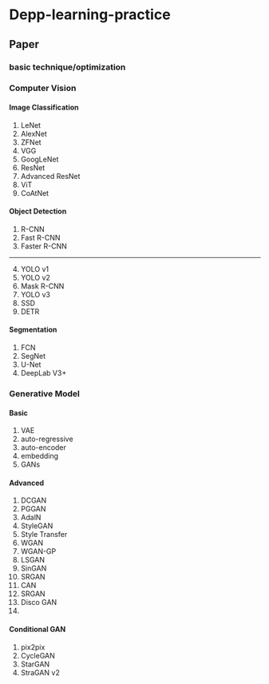 # Depp-learning-practice


## Paper
### basic technique/optimization




### Computer Vision

#### Image Classification
1. LeNet
2. AlexNet
3. ZFNet
4. VGG
5. GoogLeNet
6. ResNet
7. Advanced ResNet
8. ViT
9. CoAtNet



#### Object Detection
1. R-CNN
2. Fast R-CNN
3. Faster R-CNN
--------------
4. YOLO v1
5. YOLO v2
6. Mask R-CNN
7. YOLO v3
8. SSD
9. DETR

#### Segmentation
1. FCN
2. SegNet
3. U-Net
4. DeepLab V3+


### Generative Model
#### Basic
1. VAE
2. auto-regressive
3. auto-encoder
4. embedding
5. GANs

#### Advanced
1. DCGAN
2. PGGAN
3. AdalN
4. StyleGAN
5. Style Transfer
6. WGAN
7. WGAN-GP
8. LSGAN
9. SinGAN
10. SRGAN
11. CAN
12. SRGAN
13. Disco GAN
14. 

#### Conditional GAN
1. pix2pix
2. CycleGAN
3. StarGAN
4. StraGAN v2

###

